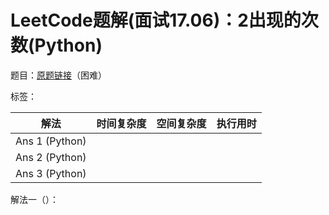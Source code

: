 # LeetCode题解(面试17.06)：2出现的次数(Python)

题目：[原题链接](https://leetcode-cn.com/problems/number-of-2s-in-range-lcci/)（困难）

标签：

| 解法           | 时间复杂度 | 空间复杂度 | 执行用时 |
| -------------- | ---------- | ---------- | -------- |
| Ans 1 (Python) |            |            |          |
| Ans 2 (Python) |            |            |          |
| Ans 3 (Python) |            |            |          |

解法一（）：

